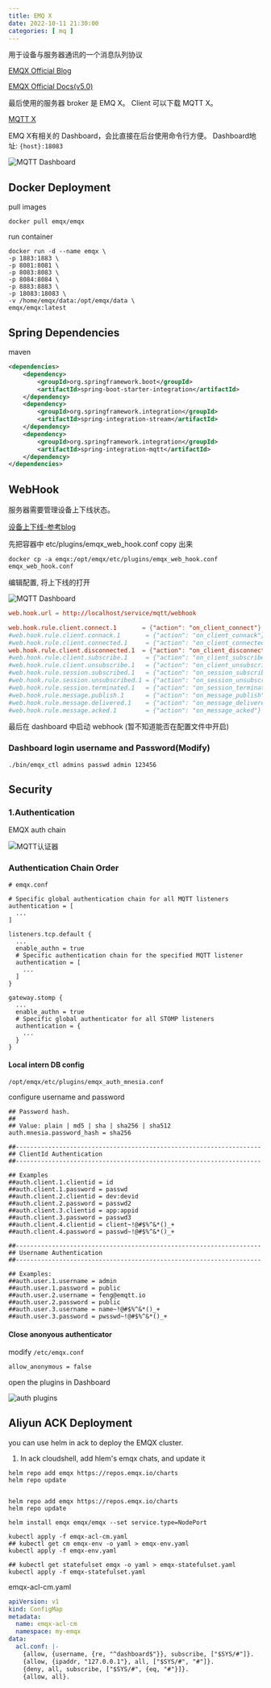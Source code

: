 ```yaml
---
title: EMQ X
date: 2022-10-11 21:30:00
categories: [ mq ]
---
```




用于设备与服务器通讯的一个消息队列协议

[EMQX Official Blog](https://www.emqx.com/zh/mqtt)

[EMQX Official Docs(v5.0)](https://docs.emqx.com/zh/emqx/v5.0/)



最后使用的服务器 broker 是 EMQ X。
Client 可以下载 MQTT X。

[MQTT X](https://mqttx.app/)

EMQ X有相关的 Dashboard，会比直接在后台使用命令行方便。
Dashboard地址:  `{host}:18083`  

![MQTT Dashboard](../../../../images/pic_emqx_1.png)



## Docker Deployment

pull images

```shell
docker pull emqx/emqx
```

run container

```shell
docker run -d --name emqx \
-p 1883:1883 \
-p 8081:8081 \
-p 8083:8083 \
-p 8084:8084 \
-p 8883:8883 \
-p 18083:18083 \
-v /home/emqx/data:/opt/emqx/data \
emqx/emqx:latest
```



## Spring Dependencies

maven

```xml
<dependencies>
    <dependency>
        <groupId>org.springframework.boot</groupId>
        <artifactId>spring-boot-starter-integration</artifactId>
    </dependency>
    <dependency>
        <groupId>org.springframework.integration</groupId>
        <artifactId>spring-integration-stream</artifactId>
    </dependency>
    <dependency>
        <groupId>org.springframework.integration</groupId>
        <artifactId>spring-integration-mqtt</artifactId>
    </dependency>
</dependencies>
```



## WebHook

服务器需要管理设备上下线状态。

[设备上下线-参考blog](https://blog.csdn.net/An1090239782/article/details/124817608)

先把容器中 etc/plugins/emqx_web_hook.conf copy 出来

```shell
docker cp -a emqx:/opt/emqx/etc/plugins/emqx_web_hook.conf emqx_web_hook.conf
```

编辑配置, 将上下线的打开

![MQTT Dashboard](../../../../images/pic_emqx_2.png)

```conf
web.hook.url = http://localhost/service/mqtt/webhook

web.hook.rule.client.connect.1       = {"action": "on_client_connect"}
#web.hook.rule.client.connack.1       = {"action": "on_client_connack"}
#web.hook.rule.client.connected.1     = {"action": "on_client_connected"}
web.hook.rule.client.disconnected.1  = {"action": "on_client_disconnected"}
#web.hook.rule.client.subscribe.1     = {"action": "on_client_subscribe"}
#web.hook.rule.client.unsubscribe.1   = {"action": "on_client_unsubscribe"}
#web.hook.rule.session.subscribed.1   = {"action": "on_session_subscribed"}
#web.hook.rule.session.unsubscribed.1 = {"action": "on_session_unsubscribed"}
#web.hook.rule.session.terminated.1   = {"action": "on_session_terminated"}
#web.hook.rule.message.publish.1      = {"action": "on_message_publish"}
#web.hook.rule.message.delivered.1    = {"action": "on_message_delivered"}
#web.hook.rule.message.acked.1        = {"action": "on_message_acked"}

```

最后在 dashboard 中启动 webhook (暂不知道能否在配置文件中开启)

### Dashboard login username and Password(Modify)

```shell
./bin/emqx_ctl admins passwd admin 123456
```



## Security

### 1.Authentication

EMQX auth chain

![MQTT认证器](../../../../images/pic_emqx_authentication.png)



### Authentication Chain Order

```
# emqx.conf

# Specific global authentication chain for all MQTT listeners
authentication = [
  ...
]

listeners.tcp.default {
  ...
  enable_authn = true
  # Specific authentication chain for the specified MQTT listener
  authentication = [
    ...
  ]
}

gateway.stomp {
  ...
  enable_authn = true
  # Specific global authenticator for all STOMP listeners
  authentication = {
    ...
  }
}
```



#### Local intern DB config

```shell
/opt/emqx/etc/plugins/emqx_auth_mnesia.conf
```

configure username and password

```text
## Password hash.
##
## Value: plain | md5 | sha | sha256 | sha512
auth.mnesia.password_hash = sha256

##--------------------------------------------------------------------
## ClientId Authentication
##--------------------------------------------------------------------

## Examples
##auth.client.1.clientid = id
##auth.client.1.password = passwd
##auth.client.2.clientid = dev:devid
##auth.client.2.password = passwd2
##auth.client.3.clientid = app:appid
##auth.client.3.password = passwd3
##auth.client.4.clientid = client~!@#$%^&*()_+
##auth.client.4.password = passwd~!@#$%^&*()_+

##--------------------------------------------------------------------
## Username Authentication
##--------------------------------------------------------------------

## Examples:
##auth.user.1.username = admin
##auth.user.1.password = public
##auth.user.2.username = feng@emqtt.io
##auth.user.2.password = public
##auth.user.3.username = name~!@#$%^&*()_+
##auth.user.3.password = pwsswd~!@#$%^&*()_+
```

#### Close anonyous authenticator

modify `/etc/emqx.conf`

```txt
allow_anonymous = false
```

open the plugins in Dashboard

![auth plugins](../../../../images/pic_emqx_plugins_auth.png)



##  Aliyun ACK Deployment

you can use helm in ack to deploy the EMQX cluster.

1. In ack cloudshell, add hlem's emqx chats, and update it

```shell
helm repo add emqx https://repos.emqx.io/charts
helm repo update
```

```shell

helm repo add emqx https://repos.emqx.io/charts
helm repo update

helm install emqx emqx/emqx --set service.type=NodePort

kubectl apply -f emqx-acl-cm.yaml
## kubectl get cm emqx-env -o yaml > emqx-env.yaml
kubectl apply -f emqx-env.yaml

## kubectl get statefulset emqx -o yaml > emqx-statefulset.yaml
kubectl apply -f emqx-statefulset.yaml
```

emqx-acl-cm.yaml

```yaml
apiVersion: v1
kind: ConfigMap
metadata:
  name: emqx-acl-cm
  namespace: my-emqx
data:
  acl.conf: |-
    {allow, {username, {re, "^dashboard$"}}, subscribe, ["$SYS/#"]}.
    {allow, {ipaddr, "127.0.0.1"}, all, ["$SYS/#", "#"]}.
    {deny, all, subscribe, ["$SYS/#", {eq, "#"}]}.
    {allow, all}.
```